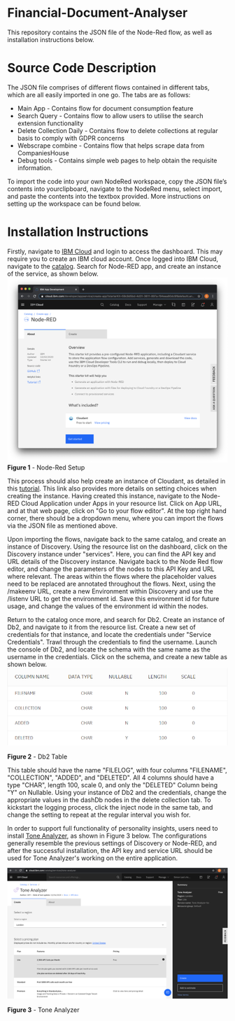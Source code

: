 # Financial-Document-Analyser
This repository contains the JSON file of the Node-Red flow, as well as installation instructions below.

# Source Code Description
The JSON file comprises of different flows contained in different tabs, which are all easily imported in one go. 
The tabs are as follows:
- Main App - Contains flow for document consumption feature
- Search Query - Contains flow to allow users to utilise the search extension functionality
- Delete Collection Daily - Contains flow to delete collections at regular basis to comply with GDPR concerns
- Webscrape combine - Contains flow that helps scrape data from CompaniesHouse
- Debug tools - Contains simple web pages to help obtain the requisite information.

To import the code into your own NodeRed workspace, copy the JSON file’s contents into yourclipboard, navigate to the NodeRed menu, select import, and paste the contents into the textbox provided. More instructions on setting up the workspace can be found below.

# Installation Instructions

Firstly, navigate to [IBM Cloud](https://cloud.ibm.com/) and login to access the dashboard. This may require you to create an IBM cloud account. Once logged into IBM Cloud, navigate to the [catalog](https://cloud.ibm.com/catalog). Search for Node-RED app, and create an instance of the service, as shown below.
![](pics/node-red.png)
**Figure 1** - Node-Red Setup

This process should also help create an instance of Cloudant, as detailed in this [tutorial](https://developer.ibm.com/components/node-red/tutorials/how-to-create-a-node-red-starter-application/). This link also provides more details on setting choices when creating the instance. Having created this instance, navigate to the Node-RED Cloud Application under Apps in your resource list. Click on App URL, and at that web page, click on "Go to your flow editor". At the top right hand corner, there should be a dropdown menu, where you can import the flows via the JSON file as mentioned above.

Upon importing the flows, navigate back to the same catalog, and create an instance of Discovery. Using the resource list on the dashboard, click on the Discovery instance under "services". Here, you can find the API key and URL details of the Discovery instance. Navigate back to the Node Red flow editor, and change the parameters of the nodes to this API Key and URL where relevant. The areas within the flows where the placeholder values need to be replaced are annotated throughout the flows. Next, using the /makeenv URL, create a new Environment within Discovery and use the /listenv URL to get the environment id. Save this environment id for future usage, and change the values of the environment id within the nodes.

Return to the catalog once more, and search for Db2. Create an instance of Db2, and navigate to it from the resource list. Create a new set of credentials for that instance, and locate the credentials under "Service Credentials". Trawl through the credentials to find the username. Launch the console of Db2, and locate the schema with the same name as the username in the credentials. Click on the schema, and create a new table as shown below. 
![](pics/table.PNG)

**Figure 2** - Db2 Table

This table should have the name "FILELOG", with four columns "FILENAME", "COLLECTION", "ADDED", and "DELETED". All 4 columns should have a type "CHAR", length 100, scale 0, and only the "DELETED" Column being "Y" on Nullable. Using your instance of Db2 and the credentials, change the appropriate values in the dashDb nodes in the delete collection tab. To kickstart the logging process, click the inject node in the same tab, and change the setting to repeat at the regular interval you wish for.

In order to support full functionality of personality insights, users need to install [Tone Analyzer](https://cloud.ibm.com/catalog/services/tone-analyzer), as shown in Figure 3 below. The configurations generally resemble the previous settings of Discovery or Node-RED, and after the successful installation, the API key and service URL should be used for Tone Analyzer's working on the entire application.

![](pics/tone_analyzer.png)

**Figure 3** - Tone Analyzer
